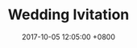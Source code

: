 ---
layout: post
title: "Wedding Ivitation"
img: P13.jpg # Add image post (optional)
date: 2017-10-05 12:05:00 +0800
---